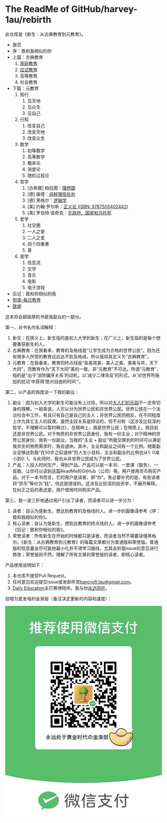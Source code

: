 # The ReadMe of GitHub/harvey-1au/rebirth

此仓库是《新生：从古典教育到元教育》。

- 扉页
- 序：致和我相似的你
- 上篇：古典教育
  1. [家庭教育](https://github.com/harvey-1au/rebirth-public/blob/main/src/1-classical-education/1-family-education.md)
  2. [应试教育](https://github.com/harvey-1au/rebirth-public/blob/main/src/1-classical-education/2-exam-oriented-education.md)
  3. 高等教育
  4. 社会教育
- 下篇：元教育
  1. 知行
     1. 见天地
     2. 见众生
     3. 见自己
  2. 行知
     1. 改变自己
     2. 改变天地
     3. 改变众生
  3. 数学
     1. 初等数学
     2. 高等数学
     3. 概率论
     4. 测度论
     5. 随机过程论
  4. 哲学
     1. [古希腊] 柏拉图：[理想国](https://book.douban.com/subject/26666912/)
     2. [德] 康德：[纯粹理性批判](https://book.douban.com/subject/35916165/)
     3. [德] 黑格尔：[逻辑学](https://book.douban.com/subject/6962539/)
     4. [美] 约翰·罗尔斯：[正义论 (ISBN: 9787500402442)](https://book.douban.com/subject/1028268/)
     5. [美] 罗伯特·诺奇克：[无政府、国家和乌托邦](https://book.douban.com/subject/3074246/)
  5. 爱学
     1. 社交圈
     2. 一人之爱
     3. 二人之爱
     4. 四个四重奏
     5. 善
  6. 美学
     1. 信息流
     2. 文学
     3. 音乐
     4. 电影
     5. 电子游戏
- 后记：致和你相似的我
- [附录-每日教育](https://github.com/harvey-1au/rebirth-public/tree/main/src/3-daily-education)
- [致谢](https://github.com/harvey-1au/rebirth-public/blob/main/src/4-acknowledgments.md)

这本将会超级厚的书是我副业的一部分。

第一，对书名作名词解释：

1. 新生：在狭义上，新生指的是初入大学的新生；在广义上，新生指的是每个想要重获新生的人。
2. 古典教育：在我看来，教育的及格线是“让学生成为合格的世界公民”。因为还有很多人所受的教育远远达不到及格线，所以我将其定义为“古典教育”。
3. 元教育：在我看来，教育的终点线是“各美其美，美人之美，美美与共，天下大同”，而教育作为“天下大同”美的一极，非“元教育”不可达。所谓“元教育”，指的是“出于‘消除偏序关系’的动机，以‘减少二律背反’的形式，从‘对世界所施加的扰动’中获得‘绝对自由的时间’”。

第二，以产品的角度谈一下我的副业：

1. 副业：因为初入大学的新生可能没有上过班，所以对[大人们的乐园](https://www.bilibili.com/video/BV1VH4y1V7ii/)不一定有切身的理解。一般来说，人可以分为世界公民和非世界公民。世界公民在一个法治社会中工作，有且只有自己是自己的主人；非世界公民则相反，在不同程度上作为其它主人的奴隶。虽然主奴关系是辩证的，但不对称（这涉及比较深的哲学，不理解可以暂时略过）。在精神上，我是世界公民；在物质上，我目前还是非世界公民。对于物质的非世界公民身份，我有一份主业；对于精神的世界公民身份，我有一份副业。当我的“主业 + 副业”所能交换到的时间可以满足我余生的物质需求时，我会退休。其中，主业和副业之间有一个比例。随着副业足够达到我“在50岁之前退休”的人生小目标，主业和副业的比例也从1: 0减小到0: 1。与此同时，我也从非世界公民成为了世界公民。
2. 产品：人投入时间生产，得到产品。产品可以是一本书、一堂课（服务）、一首歌、让你可以读到这篇ReadMe的GitHub（公司）等。用户使用货币购买产品。对于一本书而言，它的用户是读者，即“你”。有必要补充的是，有些读者将“货币”等价为“钱”，但这是错误的。这涉及比较深的投资学，不展开解释。在纠正之后的表述是，用户使用时间购买产品。

第三，我一波三折地通过用户引出了读者，而读者可以进一步分为：

1. 读者：自认为是新生，想达到教育的及格线的人。进一步的画像请参考《序：致和我相似的你》。
2. 核心读者：自认为是新生，想到达教育的终点线的人。进一步的画像请参考《后记：致和你相似的我》。
3. 荣誉读者：所有新生在开始的时候都只是读者，而读者当然不需要读懂黑格尔。《新生：从古典教育到元教育》的每篇文章都分为普通版和荣誉版。普通版的信息量会尽可能地最小化并平滑学习曲线，尤其会听取issue的意见进行修改；荣誉版则不然。理解了所有文章的荣誉版的读者，即核心读者。

产品使用说明如下：

1. 本仓库不接受Pull Request。
2. 任何意见欢迎提交issue或发邮件至<bancroft.lau@gmail.com>。
3. [Daily Education](https://github.com/harvey-1au/rebirth-public/tree/main/src/3-daily-education)主打赛博陪伴。我与你[永远同在](https://music.douban.com/subject/3223618/)。

投喂为爱发电的金渐层（备注决定更新的内容和速度）：

![永远处于黄金时代の金渐层的收款码](./the-payment-qr-code-of-golden-british-shorthair-cat.jpg)
